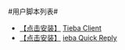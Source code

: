 #用户脚本列表#

* [【点击安装】](https://github.com/FirefoxBar/userscript/raw/master/Tieba_Client/Tieba_Client.user.js) [Tieba Client](https://github.com/FirefoxBar/userscript/tree/master/Tieba_Client)
* [【点击安装】](https://github.com/FirefoxBar/userscript/raw/master/Tieba_Quick_Reply/Tieba_Quick_Reply.user.js) [ieba Quick Reply](https://github.com/FirefoxBar/userscript/tree/master/Tieba_Quick_Reply)
